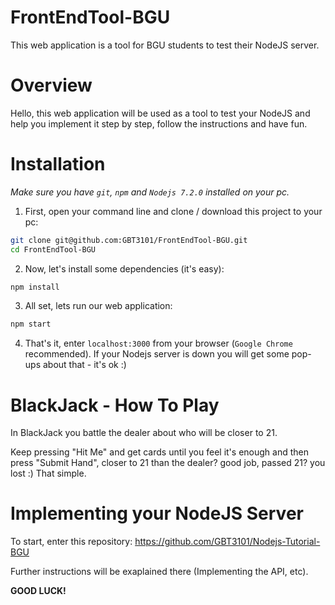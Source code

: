 # FrontEndTool-BGU
This web application is a tool for BGU students to test their NodeJS server.

# Overview

Hello, this web application will be used as a tool to test your NodeJS and help you implement it step by step, follow the instructions and have fun.

# Installation

*Make sure you have `git`, `npm` and `Nodejs 7.2.0` installed on your pc.*

1. First, open your command line and clone / download this project to your pc:

```sh
git clone git@github.com:GBT3101/FrontEndTool-BGU.git
cd FrontEndTool-BGU
```

2. Now, let's install some dependencies (it's easy):

```sh
npm install
```

3. All set, lets run our web application:

```sh
npm start
```

4. That's it, enter `localhost:3000` from your browser (`Google Chrome` recommended).
If your Nodejs server is down you will get some pop-ups about that - it's ok :)

# BlackJack - How To Play

In BlackJack you battle the dealer about who will be closer to 21.

Keep pressing "Hit Me" and get cards until you feel it's enough and then press "Submit Hand", closer to 21 than the dealer? good job, passed 21? you lost :) That simple.

# Implementing your NodeJS Server

To start, enter this repository: https://github.com/GBT3101/Nodejs-Tutorial-BGU

Further instructions will be exaplained there (Implementing the API, etc).

**GOOD LUCK!**
